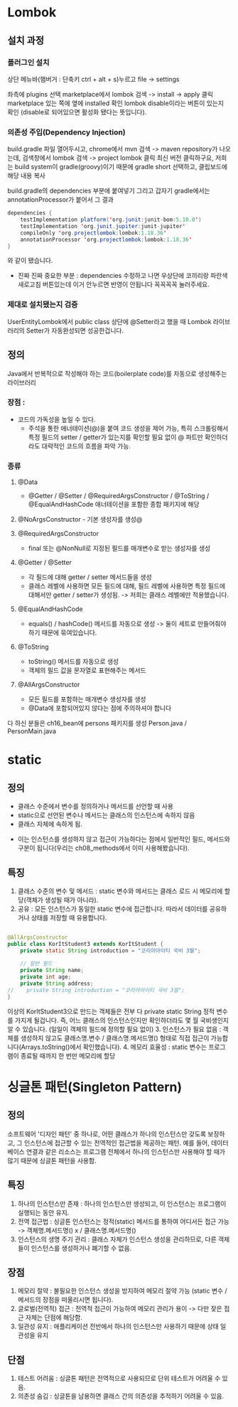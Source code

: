 # Lombok

## 설치 과정
### 플러그인 설치
상단 메뉴바(햄버거 : 단축키 ctrl + alt + s)누르고 file
-> settings

좌측에 plugins 선택
marketplace에서 lombok 검색 -> install -> apply 클릭
marketplace 있는 쪽에 옆에 installed 확인
lombok disable이라는 버튼이 있는지 확인
(disable로 되어있으면 활성화 됐다는 뜻입니다).

### 의존성 주입(Dependency Injection)
build.gradle 파일 열어두시고,
chrome에서 mvn 검색 -> maven repository가 나오는데,
검색창에서 lombok 검색 -> project lombok 클릭
최신 버전 클릭하구요,
저희는 build system이 gradle(groovy)이기 때문에
gradle short 선택하고, 클립보드에 해당 내용 복사

build.gradle의 dependencies 부분에 붙여넣기
그리고 갑자기 gradle에서는 annotationProcessor가 붙어서
그 결과

```java
dependencies {
    testImplementation platform('org.junit:junit-bom:5.10.0')
    testImplementation 'org.junit.jupiter:junit-jupiter'
    compileOnly 'org.projectlombok:lombok:1.18.36'
    annotationProcessor 'org.projectlombok:lombok:1.18.36'
}
```
와 같이 됐습니다.
* 진짜 진짜 중요한 부분 : dependencies 수정하고 나면 우상단에
  코끼리랑 파란색 새로고침 버튼있는데 이거 안누르면 반영이 안됩니다
  꼭꼭꼭꼭 눌러주세요.

### 제대로 설치됐는지 검증
UserEntityLombok에서 public class 상단에
@Setter라고 했을 때 Lombok 라이브러리의 Setter가 자동완성되면
성공한겁니다.

## 정의
Java에서 반복적으로 작성해야 하는 코드(boilerplate code)를 자동으로
생성해주는 라이브러리

### 장점 :
- 코드의 가독성을 높일 수 있다.
    - 주석을 통한 애너테이션(@)을 붙여 코드 생성을 제어 가능,
      특히 스크롤링해서 특정 필드의 setter / getter가 있는지를 확인할
      필요 없이 @ 파트만 확인하더라도 대략적인 코드의 흐름을 파악 가능.

### 종류
1. @Data
    - @Getter / @Setter / @RequiredArgsConstructor / @ToString /
      @EqualAndHashCode 애너테이션을 포함한 종합 패키지에 해당

2. @NoArgsConstructor - 기본 생성자를 생성@

3. @RequiredArgsConstructor
    - final 또는 @NonNull로 지정된 필드를 매개변수로 받는 생성자를 생성
4. @Getter / @Setter
    - 각 필드에 대해 getter / setter 메서드들을 생성
    - 클래스 레벨에 사용하면 모든 필드에 대해, 필드 레벨에 사용하면
      특정 필드에 대해서만 getter / setter가 생성됨.
      -> 저희는 클래스 레벨에만 적용했습니다.
5. @EqualAndHashCode
    - equals() / hashCode() 메서드를 자동으로 생성
      -> 둘이 세트로 만들어줘야하기 때문에 묶여있습니다.
6. @ToString
    - toString() 메서드를 자동으로 생성
    - 객체의 필드 값을 문자열로 표현해주는 메서드
7. @AllArgsConstructor
    - 모든 필드를 포함하는 매개변수 생성자를 생성
    - @Data에 포함되어있지 않다는 점에 주의하셔야 합니다

다 하신 분들은 ch16_bean에 persons 패키지를 생성
Person.java / PersonMain.java


# static

## 정의
- 클래스 수준에서 변수를 정의하거나 메서드를 선언할 때 사용
- static으로 선언된 변수나 메서드는 클래스의 인스턴스에 속하지 않음
- 클래스 자체에 속하게 됨.

* 이는 인스턴스를 생성하지 않고 접근이 가능하다는 점에서
  일반적인 필드, 메서드와 구분이 됩니다(우리는 ch08_methods에서 이미
  사용해봤습니다).

## 특징
1. 클래스 수준의 변수 및 메서드 : static 변수와 메서드는 클래스 로드 시
   메모리에 할당(객체가 생성될 때가 아니라).
2. 공유 : 모든 인스턴스가 동일한 static 변수에 접근합니다.
   따라서 데이터를 공유하거나 상태를 저장할 때 유용합니다.

```java

@AllArgsConstructor
public class KorItStudent3 extends KorItStudent {
    private static String introduction = "코리아아이티 국비 3월";
    
    // 일반 필드
    private String name;
    private int age;
    private String address;
//    private String introduction = "코리아아이티 국비 3월";
}
```
이상의 KorItStudent3으로 만드는 객체들은 전부 다 private static String
정적 변수를 가지게 될겁니다.
즉, 어느 클래스의 인스턴스인지만 확인하더라도 몇 월 국비생인지 알 수 있습니다.
(일일이 객체의 필드에 정의할 필요 없이)
3. 인스턴스가 필요 없음 : 객체를 생성하지 않고도 클래스명.변수 / 클래스명.메서드명()
   형태로 직접 접근이 가능합니다(Arrays.toString()에서 확인했습니다).
4. 메모리 효율성 : static 변수는 프로그램이 종료될 때까지 한 번만 메모리에 할당

# 싱글톤 패턴(Singleton Pattern)

## 정의
소프트웨어 '디자인 패턴' 중 하나로, 어떤 클래스가 하나의 인스턴스만 갖도록
보장하고, 그 인스턴스에 접근할 수 있는 전역적인 접근법을 제공하는 패턴.
예를 들어, 데이터베이스 연결과 같은 리소스는 프로그램 전체에서 하나의 인스턴스만
사용해야 할 때가 많기 때문에 싱글톤 패턴을 사용함.

## 특징
1. 하나의 인스턴스만 존재 : 하나의 인스턴스만 생성되고, 이 인스턴스는 프로그램이
   실행되는 동안 유지.
2. 전역 접근법 : 싱글톤 인스턴스는 정적(static) 메서드를 통하여 어디서든 접근 가능
   -> 객체명.메서드명() x / 클래스명.메서드명()
3. 인스턴스의 생명 주기 관리 : 클래스 자체가 인스턴스 생성을 관리하므로,
   다른 객체들이 인스턴스를 생성하거나 폐기할 수 없음.

## 장점
1. 메모리 절약 : 불필요한 인스턴스 생성을 방지하여 메모리 절약 가능
   (static 변수 / 메서드의 장점을 떠올리시면 됩니다).
2. 글로벌(전역적) 접근 : 전역적 접근이 가능하여 메모리 관리가 용이
   -> 다만 잦은 접근 자체는 단점에 해당함.
3. 일관성 유지 : 애플리케이션 전반에서 하나의 인스턴스만 사용하기 때문에
   상태 일관성을 유지

## 단점
1. 테스트 어려움 : 싱글톤 패턴은 전역적으로 사용되므로 단위 테스트가 어려울 수 있음.
2. 의존성 숨김 : 싱글톤을 남용하면 클래스 간의 의존성을 추적하기 어려울 수 있음.
